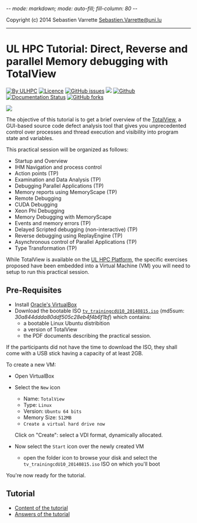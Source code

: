 -*- mode: markdown; mode: auto-fill; fill-column: 80 -*-

Copyright (c) 2014 Sebastien Varrette <Sebastien.Varrette@uni.lu>

-----------------------------------------------------------------
# UL HPC Tutorial: Direct, Reverse and parallel Memory debugging with TotalView

[![By ULHPC](https://img.shields.io/badge/by-ULHPC-blue.svg)](https://hpc.uni.lu) [![Licence](https://img.shields.io/badge/license-GPL--3.0-blue.svg)](http://www.gnu.org/licenses/gpl-3.0.html) [![GitHub issues](https://img.shields.io/github/issues/ULHPC/tutorials.svg)](https://github.com/ULHPC/tutorials/issues/) [![](https://img.shields.io/badge/slides-PDF-red.svg)](https://github.com/ULHPC/tutorials/raw/devel/advanced/TotalView/slides.pdf) [![Github](https://img.shields.io/badge/sources-github-green.svg)](https://github.com/ULHPC/tutorials/tree/devel/advanced/TotalView/) [![Documentation Status](http://readthedocs.org/projects/ulhpc-tutorials/badge/?version=latest)](http://ulhpc-tutorials.readthedocs.io/en/latest/advanced/TotalView/) [![GitHub forks](https://img.shields.io/github/stars/ULHPC/tutorials.svg?style=social&label=Star)](https://github.com/ULHPC/tutorials)

[![](https://github.com/ULHPC/tutorials/raw/devel/advanced/TotalView/cover_slides.png)](https://github.com/ULHPC/tutorials/raw/devel/advanced/TotalView/TV_TrainingLab_Manual20130603_EN.pdf)


The objective of this tutorial is to get a brief overview of the [TotalView](http://www.roguewave.com/products/totalview.aspx), a GUI-based source code defect analysis tool that gives you unprecedented control over processes and thread execution and visibility into program state and variables.

This practical session will be organized as follows:

* Startup and Overview
* IHM Navigation and process control
* Action points (TP)
* Examination and Data Analysis (TP)
* Debugging Parallel Applications (TP)
* Memory reports using MemoryScape (TP)
* Remote Debugging
* CUDA Debugging
* Xeon Phi Debugging
* Memory Debugging with MemoryScape
* Events and memory errors (TP)
* Delayed Scripted debugging (non-interactive) (TP)
* Reverse debugging using ReplayEngine (TP)
* Asynchronous control of Parallel Applications (TP)
* Type Transformation (TP)

While TotalView is available on the [UL HPC Platform](http://hpc.uni.lu), the specific exercises proposed have been embedded into a Virtual Machine (VM) you will need to setup to run this practical session.

## Pre-Requisites

* Install [Oracle's VirtualBox](http://www.virtualbox.org/)
* Download the bootable ISO [`tv_trainingcdU10_20140815.iso`](https://hpc.uni.lu/download/tv_trainingcdU10_20140815.iso) (md5sum: *30a844ddda80ddf505c28eb4f4b6f1bf*) which contains:
  * a bootable Linux Ubuntu distribition
  * a version of TotalView
  * the PDF documents describing the practical session.

If the participants did not have the time to download the ISO, they shall come with a USB stick having a capacity of at least 2GB.

To create a new VM:

* Open VirtualBox
* Select the `New` icon
  * Name: `TotalView`
  * Type: `Linux`
  * Version: `Ubuntu 64 bits`
  * Memory Size: `512MB`
  * `Create a virtual hard drive now`

  Click on "Create": select a VDI format, dynamically allocated.
* Now select the `Start` icon over the newly created VM
  * open the folder icon to browse your disk and select the  `tv_trainingcdU10_20140815.iso` ISO on which you'll boot

 You're now ready for the tutorial.


## Tutorial


- [Content of the tutorial](https://github.com/ULHPC/tutorials/blob/devel/advanced/TotalView/TV_TrainingLab_Manual20130603_EN.pdf?raw=true)
- [Answers of the tutorial](https://github.com/ULHPC/tutorials/blob/devel/advanced/TotalView/TV_TrainingLab_Answers20130603_EN.pdf?raw=true)

